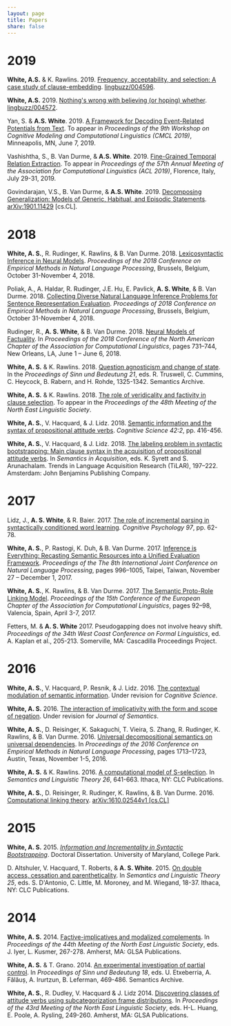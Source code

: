 ```yaml
---
layout: page
title: Papers
share: false
---
```


# 2019

**White, A.S.** & K. Rawlins. 2019. [Frequency, acceptability, and selection: A case study of clause-embedding](https://ling.auf.net/lingbuzz/004596/current.pdf). [lingbuzz/004596](https://ling.auf.net/lingbuzz/004596).

**White, A.S.** 2019. [Nothing's wrong with believing (or hoping) whether](https://ling.auf.net/lingbuzz/004572/current.pdf). [lingbuzz/004572](https://ling.auf.net/lingbuzz/004572).

Yan, S. & **A.S. White**. 2019. [A Framework for Decoding Event-Related Potentials from Text](https://arxiv.org/pdf/1902.10296.pdf). To appear in _Proceedings of the 9th Workshop on Cognitive Modeling and Computational Linguistics (CMCL 2019)_, Minneapolis, MN, June 7, 2019.

Vashishtha, S., B. Van Durme, & **A.S. White**. 2019. [Fine-Grained Temporal Relation Extraction](https://arxiv.org/pdf/1902.01390.pdf). To appear in _Proceedings of the 57th Annual Meeting of the Association for Computational Linguistics (ACL 2019)_, Florence, Italy, July 29-31, 2019.

Govindarajan, V.S., B. Van Durme, & **A.S. White**. 2019. [Decomposing Generalization: Models of Generic, Habitual, and Episodic Statements](https://arxiv.org/pdf/1901.11429.pdf). [arXiv:1901.11429](https://arxiv.org/abs/1901.11429) [cs.CL].

# 2018

**White, A. S.**, R. Rudinger, K. Rawlins, & B. Van Durme. 2018. [Lexicosyntactic Inference in Neural Models](http://aclweb.org/anthology/D18-1501). _Proceedings of the 2018 Conference on Empirical Methods in Natural Language Processing_, Brussels, Belgium, October 31-November 4, 2018.

Poliak, A., A. Haldar, R. Rudinger, J.E. Hu, E. Pavlick, **A. S. White**, & B. Van Durme. 2018. [Collecting Diverse Natural Language Inference Problems for Sentence Representation Evaluation](http://aclweb.org/anthology/D18-1007). _Proceedings of 2018 Conference on Empirical Methods in Natural Language Processing_, Brussels, Belgium, October 31-November 4, 2018.

Rudinger, R., **A. S. White**, & B. Van Durme. 2018. [Neural Models of Factuality](http://aclweb.org/anthology/N18-1067). In _Proceedings of the 2018 Conference of the North American Chapter of the Association for Computational Linguistics_, pages 731–744, New Orleans, LA, June 1 – June 6, 2018.

**White, A. S.** & K. Rawlins. 2018. [Question agnosticism and change of state](https://semanticsarchive.net/Archive/DRjNjViN/WhiteRawlins.pdf). In the *Proceedings of Sinn und Bedeutung 21*, eds. R. Truswell, C. Cummins, C. Heycock, B. Rabern, and H. Rohde, 1325-1342. Semantics Archive.

**White, A. S.** & K. Rawlins. 2018. [The role of veridicality and factivity in clause selection](papers/white_role_2018.pdf). To appear in the *Proceedings of the 48th Meeting of the North East Linguistic Society*.

**White, A. S.**, V. Hacquard, & J. Lidz. 2018. [Semantic information and the syntax of propositional attitude verbs](https://onlinelibrary.wiley.com/doi/full/10.1111/cogs.12512). _Cognitive Science 42:2_, pp. 416-456.

**White, A. S.**, V. Hacquard, & J. Lidz. 2018. [The labeling problem in syntactic bootstrapping: Main clause syntax in the acquisition of propositional attitude verbs](papers/white_labeling_2017.pdf). In _Semantics in Acquisition_, eds. K. Syrett and S. Arunachalam. Trends in Language Acquisition Research (TiLAR), 197–222. Amsterdam: John Benjamins Publishing Company.

# 2017

Lidz, J., **A. S. White**, & R. Baier. 2017. [The role of incremental parsing in syntactically conditioned word learning](https://www.sciencedirect.com/science/article/pii/S0010028516302742). _Cognitive Psychology 97_, pp. 62-78.

**White, A. S.**, P. Rastogi, K. Duh, & B. Van Durme. 2017. [Inference is Everything: Recasting Semantic Resources into a Unified Evaluation Framework](http://aclweb.org/anthology/I/I17/I17-1100.pdf). _Proceedings of the The 8th International Joint Conference on Natural Language Processing_, pages 996–1005, Taipei, Taiwan, November 27 – December 1, 2017.

**White, A. S.**, K. Rawlins, & B. Van Durme. 2017. [The Semantic Proto-Role Linking Model](http://aclweb.org/anthology/E/E17/E17-2015.pdf). _Proceedings of the 15th Conference of the European Chapter of the Association for Computational Linguistics_, pages 92–98, Valencia, Spain, April 3-7, 2017.

Fetters, M. & **A. S. White** 2017. Pseudogapping does not involve heavy shift. _Proceedings of the 34th West Coast Conference on Formal Linguistics_, ed. A. Kaplan et al., 205-213. Somerville, MA: Cascadilla Proceedings Project.

# 2016

**White, A. S.**, V. Hacquard, P. Resnik, & J. Lidz. 2016. [The contextual modulation of semantic information](papers/white_contextual_2016.pdf). Under revision for _Cognitive Science_.

**White, A. S.** 2016. [The interaction of implicativity with the form and scope of negation](papers/white_interaction_2016.pdf). Under revision for _Journal of Semantics_.

**White, A. S.**, D. Reisinger, K. Sakaguchi, T. Vieira, S. Zhang, R. Rudinger, K. Rawlins, & B. Van Durme. 2016. [Universal decompositional semantics on universal dependencies](http://aclweb.org/anthology/D/D16/D16-1177.pdf). In _Proceedings of the 2016 Conference on Empirical Methods in Natural Language Processing_, pages 1713–1723, Austin, Texas, November 1-5, 2016.

**White, A. S.** & K. Rawlins. 2016. [A computational model of S-selection](https://journals.linguisticsociety.org/proceedings/index.php/SALT/article/download/26.641/3662). In _Semantics and Linguistic Theory 26_, 641-663\. Ithaca, NY: CLC Publications.

**White, A. S.**, D. Reisinger, R. Rudinger, K. Rawlins, & B. Van Durme. 2016. [Computational linking theory](http://arxiv.org/pdf/1610.02544). [arXiv:1610.02544v1 [cs.CL]](http://arxiv.org/abs/1610.02544)

# 2015

**White, A. S.** 2015. [_Information and Incrementality in Syntactic Bootstrapping_](papers/white_information_2015.pdf). Doctoral Dissertation. University of Maryland, College Park.

D. Altshuler, V. Hacquard, T. Roberts, & **A. S. White**. 2015. [On double access, cessation and parentheticality](https://journals.linguisticsociety.org/proceedings/index.php/SALT/article/download/25.18/2920). In _Semantics and Linguistic Theory 25_, eds. S. D'Antonio, C. Little, M. Moroney, and M. Wiegand, 18-37\. Ithaca, NY: CLC Publications.

# 2014

**White, A. S.** 2014. [Factive-implicatives and modalized complements](papers/white_factive-implicatives_2014.pdf). In _Proceedings of the 44th Meeting of the North East Linguistic Society_, eds. J. Iyer, L. Kusmer, 267-278\. Amherst, MA: GLSA Publications.

**White, A. S.** & T. Grano. 2014. [An experimental investigation of partial control](http://semanticsarchive.net/sub2013/SeparateArticles/White&Grano.pdf). In _Proceedings of Sinn und Bedeutung 18_, eds. U. Etxeberria, A. Fălăuș, A. Irurtzun, B. Leferman, 469-486\. Semantics Archive.

**White, A. S.**, R. Dudley, V. Hacquard & J. Lidz 2014. [Discovering classes of attitude verbs using subcategorization frame distributions](papers/white_discovering_2014.pdf). In _Proceedings of the 43rd Meeting of the North East Linguistic Society_, eds. H-L. Huang, E. Poole, A. Rysling, 249-260\. Amherst, MA: GLSA Publications.
